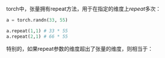 torch中，张量拥有repeat方法，用于在指定的维度上*repeat*多次：
```python
a = torch.randn(33, 55)

a.repeat(1,1) # 33 * 55
a.repeat(2,1) # 66 * 55
```

特别的，如果repeat参数的维度超出了张量的维度，则相当于：
```python

```